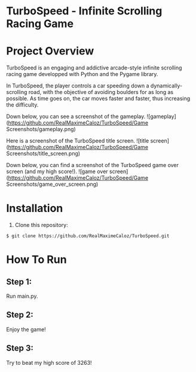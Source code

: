 # TurboSpeed - Infinite Scrolling Racing Game

# Project Overview
TurboSpeed is an engaging and addictive arcade-style infinite scrolling racing game developped with Python and the Pygame library.

In TurboSpeed, the player controls a car speeding down a dynamically-scrolling road, with the objective of avoiding boulders for as long as possible. As time goes on, the car moves faster and faster, thus increasing the difficulty.

Down below, you can see a screenshot of the gameplay.
![gameplay](https://github.com/RealMaximeCaloz/TurboSpeed/Game Screenshots/gameplay.png)


Here is a screenshot of the TurboSpeed title screen.
![title screen](https://github.com/RealMaximeCaloz/TurboSpeed/Game Screenshots/title_screen.png)

Down below, you can find a screenshot of the TurboSpeed game over screen (and my high score!).
![game over screen](https://github.com/RealMaximeCaloz/TurboSpeed/Game Screenshots/game_over_screen.png)

# Installation
1. Clone this repository:
```
$ git clone https://github.com/RealMaximeCaloz/TurboSpeed.git
```

# How To Run
## Step 1:
Run main.py.
## Step 2:
Enjoy the game!
## Step 3:
Try to beat my high score of 3263!
